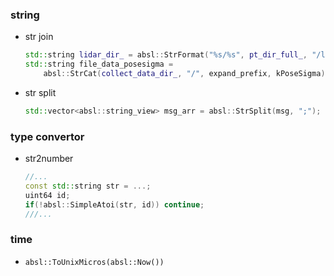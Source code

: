 ### string
- str join
  ```cpp
  std::string lidar_dir_ = absl::StrFormat("%s/%s", pt_dir_full_, "/lidar/");
  std::string file_data_posesigma =
      absl::StrCat(collect_data_dir_, "/", expand_prefix, kPoseSigma);
  ```
- str split
  ```cpp
  std::vector<absl::string_view> msg_arr = absl::StrSplit(msg, ";");
  ```
### type convertor
- str2number
  ```cpp
  //...
  const std::string str = ...;
  uint64 id;
  if(!absl::SimpleAtoi(str, id)) continue;
  ///...
  ```
### time
- `absl::ToUnixMicros(absl::Now())`
  